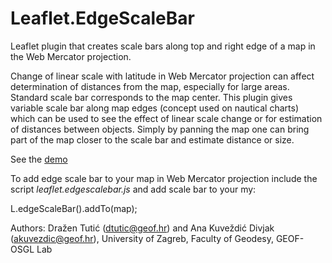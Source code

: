 # Leaflet.EdgeScaleBar
Leaflet plugin that creates scale bars along top and right edge of a map in the Web Mercator projection.

Change of linear scale with latitude in Web Mercator projection can affect determination of distances from the map, especially for large areas. Standard scale bar corresponds to the map center. This plugin gives variable scale bar along map edges (concept used on nautical charts) which can be used to see the effect of linear scale change or for estimation of distances between objects. Simply by panning the map one can bring part of the map closer to the scale bar and estimate distance or size.

See the [demo](http://geof-osgl.github.io/Leaflet.EdgeScaleBar/)

To add edge scale bar to your map in Web Mercator projection include the script *leaflet.edgescalebar.js* and add scale bar to your my:

L.edgeScaleBar().addTo(map);

Authors: Dražen Tutić (dtutic@geof.hr) and Ana Kuveždić Divjak (akuvezdic@geof.hr), University of Zagreb, Faculty of Geodesy, GEOF-OSGL Lab
